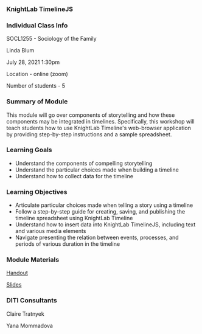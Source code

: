 ### KnightLab TimelineJS

### Individual Class Info

SOCL1255 - Sociology of the Family

Linda Blum

July 28, 2021 1:30pm

Location - online (zoom)

Number of students - 5

### Summary of Module

This module will go over components of storytelling and how these components may be integrated in timelines. Specifically, this workshop will teach students how to use KnightLab Timeline's web-browser application by providing step-by-step instructions and a sample spreadsheet.

### Learning Goals

- Understand the components of compelling storytelling
- Understand the particular choices made when building a timeline
- Understand how to collect data for the timeline

### Learning Objectives

- Articulate particular choices made when telling a story using a timeline
- Follow a step-by-step guide for creating, saving, and publishing the timeline spreadsheet using KnightLab Timeline
- Understand how to insert data into KnightLab TimelineJS, including text and various media elements
- Navigate presenting the relation between events, processes, and periods of various duration in the timeline

<h3>Module Materials</h3>

[Handout](https://github.com/NULabNortheastern/digitalassignmentshowcase/blob/master/data-visualization/su21-blum-socl1255-timeline/Handout_KLTimeline-su2021-Blum.pdf)

[Slides](https://github.com/NULabNortheastern/digitalassignmentshowcase/blob/master/data-visualization/su21-blum-socl1255-timeline/Slides_KLTimeline-su2021-Blum.pdf)

<h3>DITI Consultants</h3>

Claire Tratnyek

Yana Mommadova
